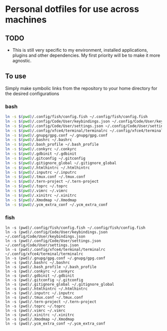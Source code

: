 # Personal dotfiles for use across machines

## TODO

- This is still very specific to my environment, installed applications, plugins and other dependencies. My first priority will be to make it more agnostic.

## To use

Simply make symbolic links from the repository to your home directory for the desired configurations

### bash

``` bash
ln -s $(pwd)/.config/fish/config.fish ~/.config/fish/config.fish
ln -s $(pwd)/.config/Code/User/keybindings.json ~/.config/Code/User/keybindings.json
ln -s $(pwd)/.config/Code/User/settings.json ~/.config/Code/User/settings.json
ln -s $(pwd)/.config/xfce4/terminal/terminalrc ~/.config/xfce4/terminal/terminalrc
ln -s $(pwd)/.gnupg/gpg.conf ~/.gnupg/gpg.conf
ln -s $(pwd)/.bashrc ~/.bashrc
ln -s $(pwd)/.bash_profile ~/.bash_profile
ln -s $(pwd)/.conkyrc ~/.conkyrc
ln -s $(pwd)/.gdbinit ~/.gdbinit
ln -s $(pwd)/.gitconfig ~/.gitconfig
ln -s $(pwd)/.gitignore_global ~/.gitignore_global
ln -s $(pwd)/.htmlhintrc ~/.htmlhintrc
ln -s $(pwd)/.inputrc ~/.inputrc
ln -s $(pwd)/.tmux.conf ~/.tmux.conf
ln -s $(pwd)/.tern-project ~/.tern-project
ln -s $(pwd)/.toprc ~/.toprc
ln -s $(pwd)/.vimrc ~/.vimrc
ln -s $(pwd)/.xinitrc ~/.xinitrc
ln -s $(pwd)/.Xmodmap ~/.Xmodmap
ln -s $(pwd)/.ycm_extra_conf ~/.ycm_extra_conf
```

### fish

``` fish
ln -s (pwd)/.config/fish/config.fish ~/.config/fish/config.fish
ln -s (pwd)/.config/Code/User/keybindings.json ~/.config/Code/User/keybindings.json
ln -s (pwd)/.config/Code/User/settings.json ~/.config/Code/User/settings.json
ln -s (pwd)/.config/xfce4/terminal/terminalrc ~/.config/xfce4/terminal/terminalrc
ln -s (pwd)/.gnupg/gpg.conf ~/.gnupg/gpg.conf
ln -s (pwd)/.bashrc ~/.bashrc
ln -s (pwd)/.bash_profile ~/.bash_profile
ln -s (pwd)/.conkyrc ~/.conkyrc
ln -s (pwd)/.gdbinit ~/.gdbinit
ln -s (pwd)/.gitconfig ~/.gitconfig
ln -s (pwd)/.gitignore_global ~/.gitignore_global
ln -s (pwd)/.htmlhintrc ~/.htmlhintrc
ln -s (pwd)/.inputrc ~/.inputrc
ln -s (pwd)/.tmux.conf ~/.tmux.conf
ln -s (pwd)/.tern-project ~/.tern-project
ln -s (pwd)/.toprc ~/.toprc
ln -s (pwd)/.vimrc ~/.vimrc
ln -s (pwd)/.xinitrc ~/.xinitrc
ln -s (pwd)/.Xmodmap ~/.Xmodmap
ln -s (pwd)/.ycm_extra_conf ~/.ycm_extra_conf
```
